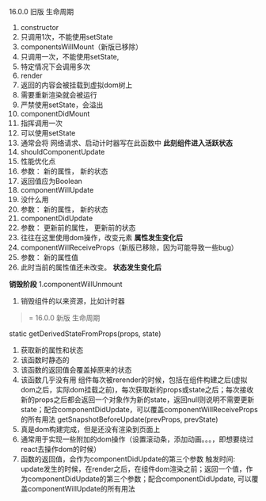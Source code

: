 16.0.0 旧版
  生命周期
1. constructor
  1. 只调用1次，不能使用setState
2. componentsWillMount（新版已移除）
  1. 只调用一次，不能使用setState, 
  2. 特定情况下会调用多次
3. render
  1. 返回的内容会被挂载到虚拟dom树上
  2. 需要重新渲染就会被运行
  3. 严禁使用setState，会溢出
4. componentDidMount
  1. 指挥调用一次
  2. 可以使用setState
  3. 通常会将 网络请求、启动计时器写在此函数中
  **此刻组件进入活跃状态**
5. shouldComponentUpdate
  1. 性能优化点
  2. 参数： 新的属性， 新的状态
  3. 返回值应为Boolean
6. componentWillUpdate
  1. 没什么用
  2. 参数： 新的属性， 新的状态
7. componentDidUpdate
  1. 参数： 更新前的属性， 更新前的状态
  2. 往往在这里使用dom操作，改变元素
  **属性发生变化后**
1. componentWillReceiveProps（新版已移除，因为可能导致一些bug）
  1. 参数： 新的属性值
  2. 此时当前的属性值还未改变。
  **状态发生变化后**

  **销毁阶段**
1.componentWillUnmount
  1. 销毁组件的以来资源，比如计时器




>= 16.0.0 新版
  生命周期

static getDerivedStateFromProps(props, state)
  1. 获取新的属性和状态
  2. 该函数时静态的
  3. 该函数的返回值会覆盖掉原来的状态
  4. 该函数几乎没有用
组件每次被rerender的时候，包括在组件构建之后(虚拟dom之后，实际dom挂载之前)，每次获取新的props或state之后；每次接收新的props之后都会返回一个对象作为新的state，返回null则说明不需要更新state；配合componentDidUpdate，可以覆盖componentWillReceiveProps的所有用法
getSnapshotBeforeUpdate(prevProps, prevState)
  1. 真是dom构建完成，但是还没有渲染到页面上
  2. 通常用于实现一些附加的dom操作（设置滚动条，添加动画。。。，即想要绕过react去操作dom的时候）
  3. 函数的返回值，会作为componentDidUpdate的第三个参数
触发时间: update发生的时候，在render之后，在组件dom渲染之前；返回一个值，作为componentDidUpdate的第三个参数；配合componentDidUpdate, 可以覆盖componentWillUpdate的所有用法
